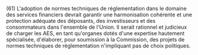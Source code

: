 (61) L'adoption de normes techniques de réglementation dans le domaine des services financiers devrait garantir une harmonisation cohérente et une protection adéquate des déposants, des investisseurs et des consommateurs dans l'ensemble de l'Union. Il serait rationnel et judicieux de charger les AES, en tant qu'organes dotés d'une expertise hautement spécialisée, d'élaborer, pour soumission à la Commission, des projets de normes techniques de réglementation n'impliquant pas de choix politiques.